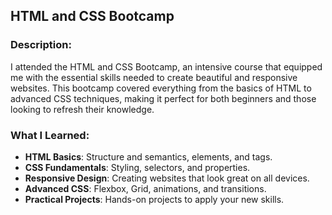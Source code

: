 ## HTML and CSS Bootcamp
### Description:
I attended the HTML and CSS Bootcamp, an intensive course that equipped me with the essential skills needed to create beautiful and responsive websites. This bootcamp covered everything from the basics of HTML to advanced CSS techniques, making it perfect for both beginners and those looking to refresh their knowledge.

### What I Learned:
- **HTML Basics**: Structure and semantics, elements, and tags.
- **CSS Fundamentals**: Styling, selectors, and properties.
- **Responsive Design**: Creating websites that look great on all devices.
- **Advanced CSS**: Flexbox, Grid, animations, and transitions.
- **Practical Projects**: Hands-on projects to apply your new skills.

